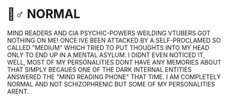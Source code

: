 # 🤷♂ NORMAL

MIND READERS AND CIA PSYCHIC-POWERS WEILDING VTUBERS GOT NOTHING ON ME! ONCE IVE BEEN ATTACKED BY A SELF-PROCLAMED SO CALLED "MEDIUM" WHICH TRIED TO PUT THOUGHTS INTO MY HEAD ONLY TO END UP IN A MENTAL ASYLUM. I DIDNT EVEN NOTICED IT, WELL, MOST OF MY PERSONALITIES DONT HAVE ANY MEMORIES ABOUT THAT SIMPLY BECAUES ONE OF THE DARK INTERNAL ENTITIES ANSWERED THE "MIND READING PHONE" THAT TIME. I AM COMPLETELY NORMAL AND NOT SCHIZOPHRENIC BUT SOME OF MY PERSONALITIES ARENT.

